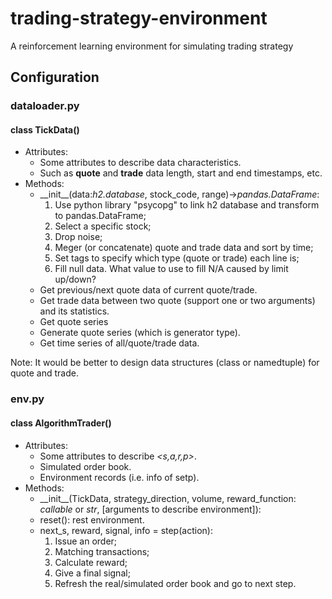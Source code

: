 # trading-strategy-environment
 A reinforcement learning environment for simulating trading strategy
## Configuration
### dataloader.py
#### class TickData()
* Attributes:
    * Some attributes to describe data characteristics.
    * Such as **quote** and **trade** data length, start and end timestamps, etc.
* Methods:
    * \_\_init__(data:*h2.database*, stock_code, range)->*pandas.DataFrame*:
        1. Use python library "psycopg" to link h2 database and transform to pandas.DataFrame;
        2. Select a specific stock;
        3. Drop noise;
        4. Meger (or concatenate) quote and trade data and sort by time;
        5. Set tags to specify which type (quote or trade) each line is;
        6. Fill null data. What value to use to fill N/A caused by limit up/down?
    * Get previous/next quote data of current quote/trade.
    * Get trade data between two quote (support one or two arguments) and its statistics.
    * Get quote series
    * Generate quote series (which is generator type).
    * Get time series of all/quote/trade data.

Note: It would be better to design data structures (class or namedtuple) for quote and trade.

### env.py
#### class AlgorithmTrader()
* Attributes:
    * Some attributes to describe _<s,a,r,p>_.
    * Simulated order book.
    * Environment records (i.e. info of setp).
* Methods:
    * \_\_init__(TickData, strategy_direction, volume, reward_function: *callable* or *str*, [arguments to describe environment]):
    * reset(): rest environment.
    * next_s, reward, signal, info = step(action):
        1. Issue an order;
        2. Matching transactions;
        3. Calculate reward;
        4. Give a final signal;
        5. Refresh the real/simulated order book and go to next step.